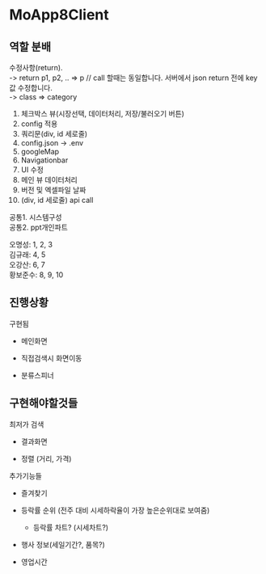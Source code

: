 # MoApp8Client

## 역할 분배
수정사항(return).  
    -> return p1, p2, .. => p // call 할때는 동일합니다. 서버에서 json return 전에 key값 수정합니다.  
    -> class => category  
1. 체크박스 뷰(시장선택, 데이터처리, 저장/불러오기 버튼)  
2. config 적용  
3. 쿼리문(div, id 세로줄)  
4. config.json -> .env  
5. googleMap  
6. Navigationbar  
7. UI 수정  
8. 메인 뷰 데이터처리  
9. 버전 및 엑셀파일 날짜  
10. (div, id 세로줄) api call  

공통1. 시스템구성  
공통2. ppt개인파트  

오명성: 1, 2, 3  
김규래: 4, 5  
오강산: 6, 7  
황보준수: 8, 9, 10  

## 진행상황
구현됨

- 메인화면 

- 직접검색시 화면이동

- 분류스피너

## 구현해야할것들 
최저가 검색 

- 결과화면

- 정렬 (거리, 가격)



추가기능들

- 즐겨찾기

- 등락률 순위 (전주 대비 시세하락율이 가장 높은순위대로 보여줌)

  - 등락률 차트? (시세차트?)

- 행사 정보(세일기간?, 품목?)

- 영업시간


